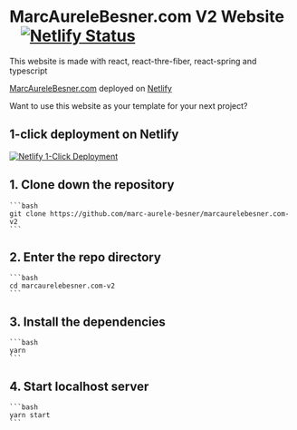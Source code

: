 # MarcAureleBesner.com V2 Website &nbsp;&nbsp;&nbsp;[![Netlify Status](https://api.netlify.com/api/v1/badges/f83d7ce4-0b9a-4c6e-a38c-768bbae13e51/deploy-status)](https://app.netlify.com/sites/marcaurelebesner/deploys)

This website is made with react, react-thre-fiber, react-spring and typescript

[MarcAureleBesner.com](https://marcaurelebesner.com/) deployed on [Netlify](https://www.netlify.com/)

Want to use this website as your template for your next project?

## 1-click deployment on Netlify

[![Netlify 1-Click Deployment](https://www.netlify.com/img/deploy/button.svg)](https://app.netlify.com/start/deploy?repository=https://github.com/marc-aurele-besner/marcaurelebesner.com-v2)

## 1. Clone down the repository

    ```bash
    git clone https://github.com/marc-aurele-besner/marcaurelebesner.com-v2
    ```

## 2. Enter the repo directory

    ```bash
    cd marcaurelebesner.com-v2
    ```

## 3. Install the dependencies

    ```bash
    yarn
    ```

## 4. Start localhost server

    ```bash
    yarn start
    ```